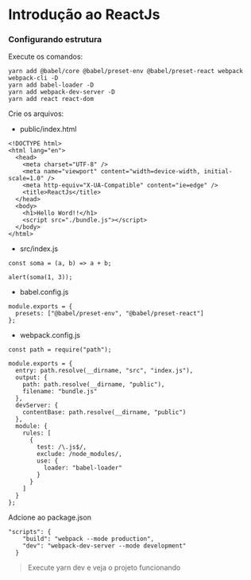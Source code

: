 # Introdução ao ReactJs

### Configurando estrutura

Execute os comandos:

```
yarn add @babel/core @babel/preset-env @babel/preset-react webpack webpack-cli -D
yarn add babel-loader -D
yarn add webpack-dev-server -D
yarn add react react-dom
```

Crie os arquivos:

- public/index.html

```
<!DOCTYPE html>
<html lang="en">
  <head>
    <meta charset="UTF-8" />
    <meta name="viewport" content="width=device-width, initial-scale=1.0" />
    <meta http-equiv="X-UA-Compatible" content="ie=edge" />
    <title>ReactJs</title>
  </head>
  <body>
    <h1>Hello Word!!</h1>
    <script src="./bundle.js"></script>
  </body>
</html>
```

- src/index.js

```
const soma = (a, b) => a + b;

alert(soma(1, 3));
```

- babel.config.js

```
module.exports = {
  presets: ["@babel/preset-env", "@babel/preset-react"]
};
```

- webpack.config.js

```
const path = require("path");

module.exports = {
  entry: path.resolve(__dirname, "src", "index.js"),
  output: {
    path: path.resolve(__dirname, "public"),
    filename: "bundle.js"
  },
  devServer: {
    contentBase: path.resolve(__dirname, "public")
  },
  module: {
    rules: [
      {
        test: /\.js$/,
        exclude: /node_modules/,
        use: {
          loader: "babel-loader"
        }
      }
    ]
  }
};
```

Adcione ao package.json

```
"scripts": {
    "build": "webpack --mode production",
    "dev": "webpack-dev-server --mode development"
  }
```

> Execute yarn dev e veja o projeto funcionando

